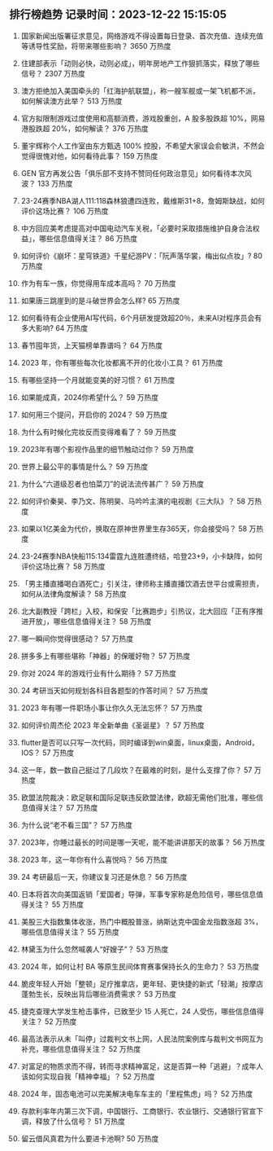 
## 排行榜趋势 记录时间：2023-12-22 15:15:05
  
  1. 国家新闻出版署征求意见，网络游戏不得设置每日登录、首次充值、连续充值等诱导性奖励，将带来哪些影响？ 3650 万热度
    
  2. 住建部表示「动则必快，动则必成」，明年房地产工作狠抓落实，释放了哪些信号？ 2307 万热度
    
  3. 澳方拒绝加入美国牵头的「红海护航联盟」，称一艘军舰或一架飞机都不派，如何解读澳方此举？ 513 万热度
    
  4. 官方拟限制游戏过度使用和高额消费，游戏股重创，A 股多股跌超 10%，网易港股跌超 20%，如何解读？ 376 万热度
    
  5. 董宇辉称个人工作室由东方甄选 100% 控股，不希望大家误会俞敏洪，不然会觉得很愧对他，如何看待此事？ 159 万热度
    
  6. GEN 官方再发公告「俱乐部不支持不赞同任何政治意见」如何看待本次风波？ 133 万热度
    
  7. 23-24赛季NBA湖人111:118森林狼遭四连败，戴维斯31+8，詹姆斯缺战，如何评价这场比赛？ 106 万热度
    
  8. 中方回应美考虑提高对中国电动汽车关税，「必要时采取措施维护自身合法权益」，哪些信息值得关注？ 86 万热度
    
  9. 如何评价《崩坏：星穹铁道》千星纪游PV：「阮声落华裳，梅出似点妆」? 80 万热度
    
  10. 作为有车一族，你觉得用车成本高吗？ 70 万热度
    
  11. 如果唐三跳崖到的是斗破世界会怎么样? 65 万热度
    
  12. 如何看待有企业使用AI写代码，6个月研发提效超20％，未来AI对程序员会有多大影响? 64 万热度
    
  13. 春节囤年货，上天猫榜单靠谱吗？ 64 万热度
    
  14. 2023 年，你有哪些每次化妆都离不开的化妆小工具？ 61 万热度
    
  15. 有哪些坚持一个月就能变美的好习惯？ 61 万热度
    
  16. 如果能成真，2024你希望什么？ 59 万热度
    
  17. 如何用三个提问，开启你的 2024？ 59 万热度
    
  18. 为什么有时候化完妆反而变得难看了？ 59 万热度
    
  19. 2023年有哪个影视作品里的细节触动过你？ 59 万热度
    
  20. 世界上最公平的事情是什么？ 59 万热度
    
  21. 为什么“六道级忍者也怕菜刀”的说法流传甚广？ 59 万热度
    
  22. 如何评价秦昊、李乃文、陈明昊、马吟吟主演的电视剧《三大队》？ 58 万热度
    
  23. 如果以1亿美金为代价，换取在原神世界里生存365天，你会接受吗？ 58 万热度
    
  24. 23-24赛季NBA快船115:134雷霆九连胜遭终结，哈登23+9，小卡缺阵，如何评价这场比赛？ 58 万热度
    
  25. 「男主播直播喝白酒死亡」引关注，律师称主播直播饮酒去世平台或需担责，如何从法律角度解读？ 58 万热度
    
  26. 北大副教授「跨栏」入校，和保安「比赛跑步」引热议，北大回应「正有序推进开放」，哪些信息值得关注？ 58 万热度
    
  27. 哪一瞬间你觉得很感动？ 57 万热度
    
  28. 拼多多上有哪些堪称「神器」的保暖好物？ 57 万热度
    
  29. 你对 2024 年的游戏行业有什么期待？ 57 万热度
    
  30. 24 考研当天如何规划各科目各题型的作答时间？ 57 万热度
    
  31. 2023 年有哪一件职场小事让你久久无法忘怀？ 57 万热度
    
  32. 如何评价周杰伦 2023 年全新单曲《圣诞星》？ 57 万热度
    
  33. flutter是否可以只写一次代码，同时编译到win桌面，linux桌面，Android，IOS？ 57 万热度
    
  34. 这一年，数一数自己挺过了几段坎？在最难的时刻，是什么支撑了你？ 57 万热度
    
  35. 欧盟法院裁决：欧足联和国际足联违反欧盟法律，欧超无需他们批准，哪些信息值得关注？ 57 万热度
    
  36. 为什么说“老不看三国”？ 57 万热度
    
  37. 2023年，你睡过最长的时间是哪一天呢，能不能讲讲那天的故事？ 56 万热度
    
  38. 2023 年，这一年你有什么喜悦吗？ 56 万热度
    
  39. 24 考研最后一天，你建议复习还是休息？ 56 万热度
    
  40. 日本将首次向美国返销「爱国者」导弹，军事专家称是危险信号，哪些信息值得关注？ 55 万热度
    
  41. 美股三大指数集体收涨，热门中概股普涨，纳斯达克中国金龙指数涨超 3%，哪些信息值得关注？ 55 万热度
    
  42. 林黛玉为什么忽然喊袭人“好嫂子”？ 53 万热度
    
  43. 2024 年，如何让村 BA 等原生民间体育赛事保持长久的生命力？ 53 万热度
    
  44. 脆皮年轻人开始「整顿」足疗推拿店，更年轻、更快捷的新式「轻潮」按摩店蓬勃生长，反映出背后哪些消费需求？ 53 万热度
    
  45. 捷克查理大学发生枪击事件，已致至少 15 人死亡，24 人受伤，哪些信息值得关注？ 52 万热度
    
  46. 最高法表示从未「叫停」过裁判文书上网，人民法院案例库与裁判文书网互为补充，哪些信息值得关注？ 52 万热度
    
  47. 对富足的物质求而不得，转而寻求精神富足，这是否算一种「逃避」？成年人该如何实现自我「精神幸福」？ 52 万热度
    
  48. 2024 年，固态电池可以完美解决电车车主的「里程焦虑」吗？ 52 万热度
    
  49. 存款利率年内第三次下调，中国银行、工商银行、农业银行、交通银行官宣下调，释放了什么信号？ 51 万热度
    
  50. 留云借风真君为什么要进卡池啊? 50 万热度
    